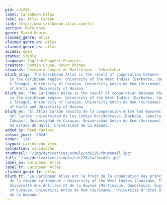 ```yaml
---
pid: cds226
label: Caribbean Atlas
label_es: Atlas Caribe
link: http://www.caribbean-atlas.com/fr/
section: Reference
genre: Mixed Genres
claimed_genre: atlas
claimed_genre_en: atlas
claimed_genre_es: atlas
access: open
status: Stable
language: English|Español|Français
creators: Romain Cruse, Kevon Rhiney
stewards: Ceregmia Campus de Martinique - Schoelcher
blurb_orig: 'The Caribbean Atlas is the result of cooperation between the main Universities
  in the Caribbean region: University of the West Indies (Barbados, Jamaica, Trinidad
  & Tobago), University of Curaçao, University Anton de Kom (Suriname), State University
  of Haiti and University of Havana.'
blurb_en: 'The Caribbean Atlas is the result of cooperation between the main Universities
  in the Caribbean region: University of the West Indies (Barbados, Jamaica, Trinidad
  & Tobago), University of Curaçao, University Anton de Kom (Suriname), State University
  of Haiti and University of Havana.'
blurb_es: 'El Atlas Caribe resulta de la cooperación entre las mayores Universidades
  del Caribe: Universidad de las Indias Occidentales (Barbada, Jamaica, Trinidad y
  Tobago), Universidad de Curaçao, Universidad Anton de Kom (Suriname), Universidad
  de Estado de Haití, Universidad de La Habana.'
added_by: René Kooiker
census_year: '2024'
order: '134'
layout: caridischo_item
collection: caridischo
thumbnail: "/img/derivatives/simple/cds226/thumbnail.jpg"
full: "/img/derivatives/simple/cds226/fullwidth.jpg"
label_en: Caribbean Atlas
label_fr: Caribbean Atlas
claimed_genre_fr: atlas
blurb_fr: 'Le Caribbean Atlas est le fruit de la coopération des principales universités
  de la région caribéenne : University of the West Indies (Jamaïque, Trinidad, Barbade),
  Université des Antilles et de la Guyane (Martinique, Guadeloupe, Guyane), University
  of Curacao, University Anton de Kom (Suriname), Université d''Etat d''Haïti, Universidad
  de la Habana.'
---
```


